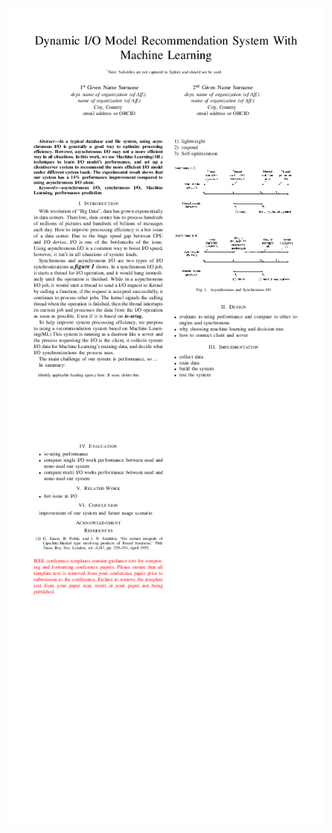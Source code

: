 ![IOWithMachineLearning-0.jpg](./IOWithMachineLearning-0.jpg)
![IOWithMachineLearning-1.jpg](./IOWithMachineLearning-1.jpg)
